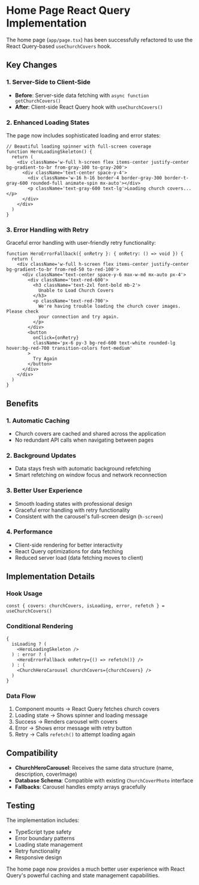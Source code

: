 # Home Page React Query Implementation

The home page (`app/page.tsx`) has been successfully refactored to use the React Query-based `useChurchCovers` hook.

## Key Changes

### 1. Server-Side to Client-Side

- **Before**: Server-side data fetching with `async function getChurchCovers()`
- **After**: Client-side React Query hook with `useChurchCovers()`

### 2. Enhanced Loading States

The page now includes sophisticated loading and error states:

```tsx
// Beautiful loading spinner with full-screen coverage
function HeroLoadingSkeleton() {
  return (
    <div className='w-full h-screen flex items-center justify-center bg-gradient-to-br from-gray-100 to-gray-200'>
      <div className='text-center space-y-4'>
        <div className='w-16 h-16 border-4 border-gray-300 border-t-gray-600 rounded-full animate-spin mx-auto'></div>
        <p className='text-gray-600 text-lg'>Loading church covers...</p>
      </div>
    </div>
  )
}
```

### 3. Error Handling with Retry

Graceful error handling with user-friendly retry functionality:

```tsx
function HeroErrorFallback({ onRetry }: { onRetry: () => void }) {
  return (
    <div className='w-full h-screen flex items-center justify-center bg-gradient-to-br from-red-50 to-red-100'>
      <div className='text-center space-y-6 max-w-md mx-auto px-4'>
        <div className='text-red-600'>
          <h3 className='text-2xl font-bold mb-2'>
            Unable to Load Church Covers
          </h3>
          <p className='text-red-700'>
            We're having trouble loading the church cover images. Please check
            your connection and try again.
          </p>
        </div>
        <button
          onClick={onRetry}
          className='px-6 py-3 bg-red-600 text-white rounded-lg hover:bg-red-700 transition-colors font-medium'
        >
          Try Again
        </button>
      </div>
    </div>
  )
}
```

## Benefits

### 1. **Automatic Caching**

- Church covers are cached and shared across the application
- No redundant API calls when navigating between pages

### 2. **Background Updates**

- Data stays fresh with automatic background refetching
- Smart refetching on window focus and network reconnection

### 3. **Better User Experience**

- Smooth loading states with professional design
- Graceful error handling with retry functionality
- Consistent with the carousel's full-screen design (`h-screen`)

### 4. **Performance**

- Client-side rendering for better interactivity
- React Query optimizations for data fetching
- Reduced server load (data fetching moves to client)

## Implementation Details

### Hook Usage

```tsx
const { covers: churchCovers, isLoading, error, refetch } = useChurchCovers()
```

### Conditional Rendering

```tsx
{
  isLoading ? (
    <HeroLoadingSkeleton />
  ) : error ? (
    <HeroErrorFallback onRetry={() => refetch()} />
  ) : (
    <ChurchHeroCarousel churchCovers={churchCovers} />
  )
}
```

### Data Flow

1. Component mounts → React Query fetches church covers
2. Loading state → Shows spinner and loading message
3. Success → Renders carousel with covers
4. Error → Shows error message with retry button
5. Retry → Calls `refetch()` to attempt loading again

## Compatibility

- **ChurchHeroCarousel**: Receives the same data structure (name, description, coverImage)
- **Database Schema**: Compatible with existing `ChurchCoverPhoto` interface
- **Fallbacks**: Carousel handles empty arrays gracefully

## Testing

The implementation includes:

- TypeScript type safety
- Error boundary patterns
- Loading state management
- Retry functionality
- Responsive design

The home page now provides a much better user experience with React Query's powerful caching and state management capabilities.
